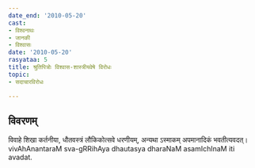 ```yaml
---
date_end: '2010-05-20'
cast:
- विश्वनाथः
- जानकी
- विश्वासः
date: '2010-05-20'
rasyataa: 5
title: श्रुतिपित्रोः विश्वास-शास्त्रीयवेषे विरोधः
topic:
- सदाचारविरोधः

---
```


## विवरणम्
विवाहे शिखा कर्तनीया, धौतवस्त्रं लौकिकोत्सवे धरणीयम्, अन्यथा ऽस्माकम् अपमानादिकं भवतीत्यवदत्।
 vivAhAnantaraM sva-gRRihAya dhautasya dharaNaM asamIchInaM iti avadat.

